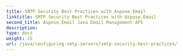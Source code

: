 ```yaml
---
title: SMTP Security Best Practices with Aspose.Email
linktitle: SMTP Security Best Practices with Aspose.Email
second_title: Aspose.Email Java Email Management API
description: 
type: docs
weight: 15
url: /java/configuring-smtp-servers/smtp-security-best-practices/
---
```


